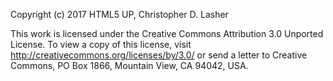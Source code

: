 Copyright (c) 2017 HTML5 UP, Christopher D. Lasher

This work is licensed under the Creative Commons Attribution 3.0 Unported
License. To view a copy of this license, visit
http://creativecommons.org/licenses/by/3.0/ or send a letter to Creative
Commons, PO Box 1866, Mountain View, CA 94042, USA.
